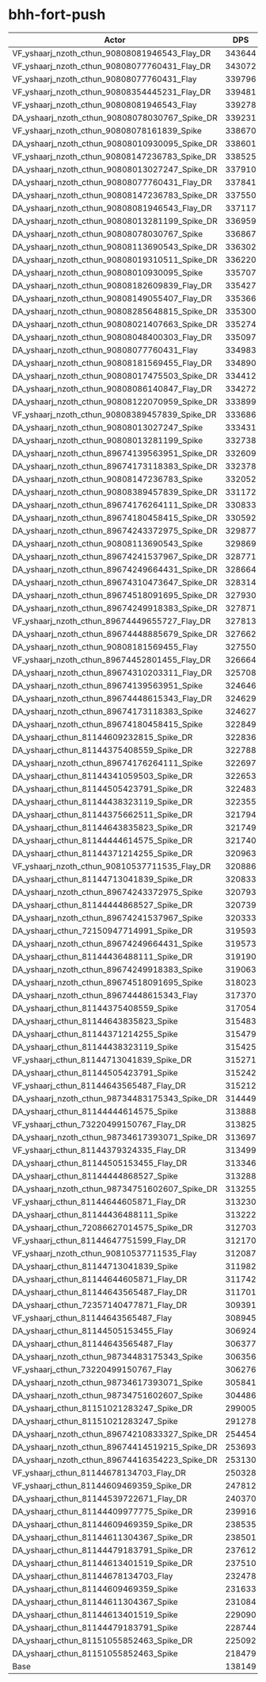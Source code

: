 # bhh-fort-push
| Actor | DPS | Increase |
|---|:---:|:---:|
|VF_yshaarj_nzoth_cthun_90808081946543_Flay_DR|343644|148.75%|
|VF_yshaarj_nzoth_cthun_90808077760431_Flay_DR|343072|148.33%|
|VF_yshaarj_nzoth_cthun_90808077760431_Flay|339796|145.96%|
|VF_yshaarj_nzoth_cthun_90808354445231_Flay_DR|339481|145.74%|
|VF_yshaarj_nzoth_cthun_90808081946543_Flay|339278|145.59%|
|DA_yshaarj_nzoth_cthun_90808078030767_Spike_DR|339231|145.55%|
|VF_yshaarj_nzoth_cthun_90808078161839_Spike|338670|145.15%|
|DA_yshaarj_nzoth_cthun_90808010930095_Spike_DR|338601|145.10%|
|VF_yshaarj_nzoth_cthun_90808147236783_Spike_DR|338525|145.04%|
|DA_yshaarj_nzoth_cthun_90808013027247_Spike_DR|337910|144.60%|
|DA_yshaarj_nzoth_cthun_90808077760431_Flay_DR|337841|144.55%|
|DA_yshaarj_nzoth_cthun_90808147236783_Spike_DR|337550|144.34%|
|DA_yshaarj_nzoth_cthun_90808081946543_Flay_DR|337117|144.02%|
|DA_yshaarj_nzoth_cthun_90808013281199_Spike_DR|336959|143.91%|
|DA_yshaarj_nzoth_cthun_90808078030767_Spike|336867|143.84%|
|DA_yshaarj_nzoth_cthun_90808113690543_Spike_DR|336302|143.43%|
|DA_yshaarj_nzoth_cthun_90808019310511_Spike_DR|336220|143.37%|
|DA_yshaarj_nzoth_cthun_90808010930095_Spike|335707|143.00%|
|DA_yshaarj_nzoth_cthun_90808182609839_Flay_DR|335427|142.80%|
|DA_yshaarj_nzoth_cthun_90808149055407_Flay_DR|335366|142.76%|
|DA_yshaarj_nzoth_cthun_90808285648815_Spike_DR|335300|142.71%|
|DA_yshaarj_nzoth_cthun_90808021407663_Spike_DR|335274|142.69%|
|DA_yshaarj_nzoth_cthun_90808048400303_Flay_DR|335097|142.56%|
|DA_yshaarj_nzoth_cthun_90808077760431_Flay|334983|142.48%|
|DA_yshaarj_nzoth_cthun_90808181569455_Flay_DR|334890|142.41%|
|DA_yshaarj_nzoth_cthun_90808017475503_Spike_DR|334412|142.07%|
|DA_yshaarj_nzoth_cthun_90808086140847_Flay_DR|334272|141.96%|
|DA_yshaarj_nzoth_cthun_90808122070959_Spike_DR|333899|141.69%|
|VF_yshaarj_nzoth_cthun_90808389457839_Spike_DR|333686|141.54%|
|DA_yshaarj_nzoth_cthun_90808013027247_Spike|333431|141.36%|
|DA_yshaarj_nzoth_cthun_90808013281199_Spike|332738|140.85%|
|DA_yshaarj_nzoth_cthun_89674139563951_Spike_DR|332609|140.76%|
|DA_yshaarj_nzoth_cthun_89674173118383_Spike_DR|332378|140.59%|
|DA_yshaarj_nzoth_cthun_90808147236783_Spike|332052|140.36%|
|DA_yshaarj_nzoth_cthun_90808389457839_Spike_DR|331172|139.72%|
|DA_yshaarj_nzoth_cthun_89674176264111_Spike_DR|330833|139.48%|
|DA_yshaarj_nzoth_cthun_89674180458415_Spike_DR|330592|139.30%|
|DA_yshaarj_nzoth_cthun_89674243372975_Spike_DR|329877|138.78%|
|DA_yshaarj_nzoth_cthun_90808113690543_Spike|329869|138.78%|
|DA_yshaarj_nzoth_cthun_89674241537967_Spike_DR|328771|137.98%|
|DA_yshaarj_nzoth_cthun_89674249664431_Spike_DR|328664|137.91%|
|DA_yshaarj_nzoth_cthun_89674310473647_Spike_DR|328314|137.65%|
|DA_yshaarj_nzoth_cthun_89674518091695_Spike_DR|327930|137.37%|
|DA_yshaarj_nzoth_cthun_89674249918383_Spike_DR|327871|137.33%|
|VF_yshaarj_nzoth_cthun_89674449655727_Flay_DR|327813|137.29%|
|DA_yshaarj_nzoth_cthun_89674448885679_Spike_DR|327662|137.18%|
|DA_yshaarj_nzoth_cthun_90808181569455_Flay|327550|137.10%|
|VF_yshaarj_nzoth_cthun_89674452801455_Flay_DR|326664|136.46%|
|DA_yshaarj_nzoth_cthun_89674310203311_Flay_DR|325708|135.77%|
|DA_yshaarj_nzoth_cthun_89674139563951_Spike|324646|135.00%|
|DA_yshaarj_nzoth_cthun_89674448615343_Flay_DR|324629|134.98%|
|DA_yshaarj_nzoth_cthun_89674173118383_Spike|324627|134.98%|
|DA_yshaarj_nzoth_cthun_89674180458415_Spike|322849|133.70%|
|DA_yshaarj_cthun_81144609232815_Spike_DR|322836|133.69%|
|DA_yshaarj_cthun_81144375408559_Spike_DR|322788|133.65%|
|DA_yshaarj_nzoth_cthun_89674176264111_Spike|322697|133.59%|
|DA_yshaarj_cthun_81144341059503_Spike_DR|322653|133.55%|
|DA_yshaarj_cthun_81144505423791_Spike_DR|322483|133.43%|
|DA_yshaarj_cthun_81144438323119_Spike_DR|322355|133.34%|
|DA_yshaarj_cthun_81144375662511_Spike_DR|321794|132.93%|
|DA_yshaarj_cthun_81144643835823_Spike_DR|321749|132.90%|
|DA_yshaarj_cthun_81144444614575_Spike_DR|321740|132.89%|
|DA_yshaarj_cthun_81144371214255_Spike_DR|320963|132.33%|
|VF_yshaarj_nzoth_cthun_90810537711535_Flay_DR|320886|132.28%|
|DA_yshaarj_cthun_81144713041839_Spike_DR|320833|132.24%|
|DA_yshaarj_nzoth_cthun_89674243372975_Spike|320793|132.21%|
|DA_yshaarj_cthun_81144444868527_Spike_DR|320739|132.17%|
|DA_yshaarj_nzoth_cthun_89674241537967_Spike|320333|131.88%|
|DA_yshaarj_cthun_72150947714991_Spike_DR|319593|131.34%|
|DA_yshaarj_nzoth_cthun_89674249664431_Spike|319573|131.32%|
|DA_yshaarj_cthun_81144436488111_Spike_DR|319190|131.05%|
|DA_yshaarj_nzoth_cthun_89674249918383_Spike|319063|130.96%|
|DA_yshaarj_nzoth_cthun_89674518091695_Spike|318023|130.20%|
|DA_yshaarj_nzoth_cthun_89674448615343_Flay|317370|129.73%|
|DA_yshaarj_cthun_81144375408559_Spike|317054|129.50%|
|DA_yshaarj_cthun_81144643835823_Spike|315483|128.36%|
|DA_yshaarj_cthun_81144371214255_Spike|315479|128.36%|
|DA_yshaarj_cthun_81144438323119_Spike|315425|128.32%|
|VF_yshaarj_cthun_81144713041839_Spike_DR|315271|128.21%|
|DA_yshaarj_cthun_81144505423791_Spike|315242|128.19%|
|VF_yshaarj_cthun_81144643565487_Flay_DR|315212|128.17%|
|DA_yshaarj_nzoth_cthun_98734483175343_Spike_DR|314449|127.62%|
|DA_yshaarj_cthun_81144444614575_Spike|313888|127.21%|
|VF_yshaarj_cthun_73220499150767_Flay_DR|313825|127.16%|
|DA_yshaarj_nzoth_cthun_98734617393071_Spike_DR|313697|127.07%|
|VF_yshaarj_cthun_81144379324335_Flay_DR|313499|126.93%|
|DA_yshaarj_cthun_81144505153455_Flay_DR|313346|126.82%|
|DA_yshaarj_cthun_81144444868527_Spike|313288|126.78%|
|DA_yshaarj_nzoth_cthun_98734751602607_Spike_DR|313255|126.75%|
|VF_yshaarj_cthun_81144644605871_Flay_DR|313230|126.73%|
|DA_yshaarj_cthun_81144436488111_Spike|313222|126.73%|
|DA_yshaarj_cthun_72086627014575_Spike_DR|312703|126.35%|
|VF_yshaarj_cthun_81144647751599_Flay_DR|312170|125.97%|
|VF_yshaarj_nzoth_cthun_90810537711535_Flay|312087|125.91%|
|DA_yshaarj_cthun_81144713041839_Spike|311982|125.83%|
|DA_yshaarj_cthun_81144644605871_Flay_DR|311742|125.66%|
|DA_yshaarj_cthun_81144643565487_Flay_DR|311701|125.63%|
|DA_yshaarj_cthun_72357140477871_Flay_DR|309391|123.95%|
|VF_yshaarj_cthun_81144643565487_Flay|308945|123.63%|
|DA_yshaarj_cthun_81144505153455_Flay|306924|122.17%|
|DA_yshaarj_cthun_81144643565487_Flay|306377|121.77%|
|DA_yshaarj_nzoth_cthun_98734483175343_Spike|306356|121.76%|
|VF_yshaarj_cthun_73220499150767_Flay|306276|121.70%|
|DA_yshaarj_nzoth_cthun_98734617393071_Spike|305841|121.38%|
|DA_yshaarj_nzoth_cthun_98734751602607_Spike|304486|120.40%|
|DA_yshaarj_cthun_81151021283247_Spike_DR|299005|116.44%|
|DA_yshaarj_cthun_81151021283247_Spike|291278|110.84%|
|DA_yshaarj_nzoth_cthun_89674210833327_Spike_DR|254454|84.19%|
|DA_yshaarj_nzoth_cthun_89674414519215_Spike_DR|253693|83.64%|
|DA_yshaarj_nzoth_cthun_89674416354223_Spike_DR|253130|83.23%|
|VF_yshaarj_cthun_81144678134703_Flay_DR|250328|81.20%|
|VF_yshaarj_cthun_81144609469359_Spike_DR|247812|79.38%|
|DA_yshaarj_cthun_81144539722671_Flay_DR|240370|73.99%|
|DA_yshaarj_cthun_81144409977775_Spike_DR|239916|73.66%|
|DA_yshaarj_cthun_81144609469359_Spike_DR|238535|72.67%|
|DA_yshaarj_cthun_81144611304367_Spike_DR|238501|72.64%|
|DA_yshaarj_cthun_81144479183791_Spike_DR|237612|72.00%|
|DA_yshaarj_cthun_81144613401519_Spike_DR|237510|71.92%|
|DA_yshaarj_cthun_81144678134703_Flay|232478|68.28%|
|DA_yshaarj_cthun_81144609469359_Spike|231633|67.67%|
|DA_yshaarj_cthun_81144611304367_Spike|231084|67.27%|
|DA_yshaarj_cthun_81144613401519_Spike|229090|65.83%|
|DA_yshaarj_cthun_81144479183791_Spike|228744|65.58%|
|DA_yshaarj_cthun_81151055852463_Spike_DR|225092|62.93%|
|DA_yshaarj_cthun_81151055852463_Spike|218479|58.15%|
|Base|138149|0.00%|

